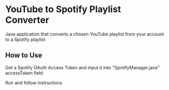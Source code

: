 # YouTube to Spotify Playlist Converter

Java application that converts a chosen YouTube playlist from your account to a Spotify playlist

## How to Use

Get a Spotify OAuth Access Token and input it into "SpotifyManager.java" accessToken field

Run and follow instructions